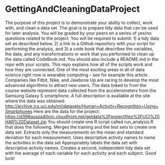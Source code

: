 GettingAndCleaningDataProject
=============================

The purpose of this project is to demonstrate your ability to collect, work with, and clean a data set. The goal is to prepare tidy data that can be used for later analysis. You will be graded by your peers on a series of yes/no questions related to the project. You will be required to submit: 1) a tidy data set as described below, 2) a link to a Github repository with your script for performing the analysis, and 3) a code book that describes the variables, the data, and any transformations or work that you performed to clean up the data called CodeBook.md. You should also include a README.md in the repo with your scripts. This repo explains how all of the scripts work and how they are connected.    One of the most exciting areas in all of data science right now is wearable computing - see for example this article . Companies like Fitbit, Nike, and Jawbone Up are racing to develop the most advanced algorithms to attract new users. The data linked to from the course website represent data collected from the accelerometers from the Samsung Galaxy S smartphone. A full description is available at the site where the data was obtained:   http://archive.ics.uci.edu/ml/datasets/Human+Activity+Recognition+Using+Smartphones   Here are the data for the project:   https://d396qusza40orc.cloudfront.net/getdata%2Fprojectfiles%2FUCI%20HAR%20Dataset.zip    You should create one R script called run_analysis.R that does the following.  Merges the training and the test sets to create one data set. Extracts only the measurements on the mean and standard deviation for each measurement.  Uses descriptive activity names to name the activities in the data set Appropriately labels the data set with descriptive activity names.  Creates a second, independent tidy data set with the average of each variable for each activity and each subject.  Good luck!
